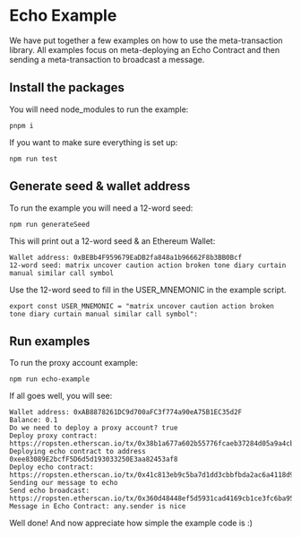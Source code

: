 # Echo Example

We have put together a few examples on how to use the meta-transaction library. All examples focus on meta-deploying an Echo Contract and then sending a meta-transaction to broadcast a message.

## Install the packages

You will need node_modules to run the example:

```
pnpm i
```

If you want to make sure everything is set up:

```
npm run test
```

## Generate seed & wallet address 

To run the example you will need a 12-word seed:

```
npm run generateSeed
```

This will print out a 12-word seed & an Ethereum Wallet: 

```
Wallet address: 0xBEBb4F959679EaDB2fa848a1b96662F8b3BB0Bcf
12-word seed: matrix uncover caution action broken tone diary curtain manual similar call symbol
```

Use the 12-word seed to fill in the USER_MNEMONIC in the example script.

```
export const USER_MNEMONIC = "matrix uncover caution action broken tone diary curtain manual similar call symbol":
```

## Run examples

To run the proxy account example:
```
npm run echo-example
```

If all goes well, you will see:

```
Wallet address: 0xAB8878261DC9d700aFC3f774a90eA75B1EC35d2F
Balance: 0.1
Do we need to deploy a proxy account? true
Deploy proxy contract: https://ropsten.etherscan.io/tx/0x38b1a677a602b55776fcaeb37284d05a9a4cb97c884229615cb7b77ea71e584b
Deploying echo contract to address 0xee83089E2bcfF5D6d5d193033250E3aa82453af8
Deploy echo contract: https://ropsten.etherscan.io/tx/0x41c813eb9c5ba7d1dd3cbbfbda2ac6a4118d94cf6dadcd73e8dfacd52bd92219
Sending our message to echo
Send echo broadcast: https://ropsten.etherscan.io/tx/0x360d48448ef5d5931cad4169cb1ce3fc6ba952cf3ff1048fd3c5bc9e752d228e
Message in Echo Contract: any.sender is nice
```

Well done! And now appreciate how simple the example code is :) 
